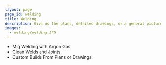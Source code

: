 ```yaml
---
layout: page
page_id: welding
title: Welding
description: Give us the plans, detailed drawings, or a general picture and we will help create your vision.
images: 
  - welding/welding.JPG
---
```

* Mig Welding with Argon Gas
* Clean Welds and Joints
* Custom Builds From Plans or Drawings
